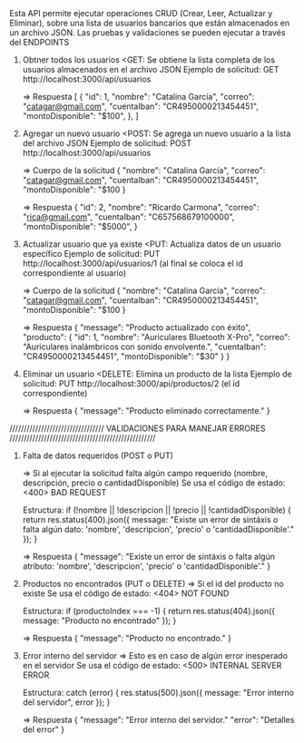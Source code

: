 <FUNCIONAMIENTO DE LA API>
Esta API permite ejecutar operaciones CRUD (Crear, Leer, Actualizar y Eliminar), sobre una lista de usuarios bancarios que están almacenados en un archivo JSON. 
Las pruebas y validaciones se pueden ejecutar a través del <POSTMAN


ENDPOINTS
1. Obtner todos los usuarios
    <GET: Se obtiene la lista completa de los usuarios almacenados en el archivo JSON
    Ejemplo de solicitud: GET http://localhost:3000/api/usuarios

    => Respuesta
    [
        {
            "id": 1,
            "nombre": "Catalina García",
            "correo": "catagar@gmail.com",
            "cuentaIban": "CR4950000213454451",
            "montoDisponible": "$100",
        },
    ]

2. Agregar un nuevo usuario
    <POST: Se agrega un nuevo usuario a la lista del archivo JSON
    Ejemplo de solicitud: POST http://localhost:3000/api/usuarios

    => Cuerpo de la solicitud
    {
        "nombre": "Catalina García",
        "correo": "catagar@gmail.com",
        "cuentaIban": "CR4950000213454451",
        "montoDisponible": "$100
    }

    => Respuesta
    {
        "id": 2,
        "nombre": "Ricardo Carmona",
        "correo": "rica@gmail.com",
        "cuentaIban": "C657568679100000",
        "montoDisponible": "$5000",
    }

3. Actualizar usuario que ya existe
    <PUT: Actualiza datos de un usuario específico
    Ejemplo de solicitud: PUT http://localhost:3000/api/usuarios/1 
    (al final se coloca el id correspondiente al usuario)

    => Cuerpo de la solicitud
    {
        "nombre": "Catalina García",
        "correo": "catagar@gmail.com",
        "cuentaIban": "CR4950000213454451",
        "montoDisponible": "$100
    }

    => Respuesta
    {
        "message": "Producto actualizado con éxito",
        "producto": {
            "id": 1,
            "nombre": "Auriculares Bluetooth X-Pro",
            "correo": "Auriculares inalámbricos con sonido envolvente.",
            "cuentaIban": "CR4950000213454451",
            "montoDisponible": "$30" <cantidadDisponible actualizada>
        }
    }

4. Eliminar un usuario
    <DELETE: Elimina un producto de la lista
    Ejemplo de solicitud: PUT http://localhost:3000/api/productos/2 (el id correspondiente)

    => Respuesta
    {
    "message": "Producto eliminado correctamente."
    }

///////////////////////////////// VALIDACIONES PARA MANEJAR ERRORES ///////////////////////////////////////////////////

1. Falta de datos requeridos (POST o PUT)

    => Si al ejecutar la solicitud falta algún campo requerido (nombre, descripción, precio o cantidadDisponible)
    Se usa el código de estado: <400> BAD REQUEST

    Estructura:
        if (!nombre || !descripcion || !precio || !cantidadDisponible) {
        return res.status(400).json({ message: "Existe un error de sintáxis o falta algún dato: 'nombre', 'descripcion', 'precio' o 'cantidadDisponible'." });
        }

    => Respuesta
    {
        "message": "Existe un error de sintáxis o falta algún atributo: 'nombre', 'descripcion', 'precio' o 'cantidadDisponible'."
    }

2. Productos no encontrados  (PUT o DELETE)
    => Si el id del producto no existe 
    Se usa el código de estado: <404> NOT FOUND

    Estructura:
        if (productoIndex === -1) {
        return res.status(404).json({ message: "Producto no encontrado" });
        }

    => Respuesta 
    {
        "message": "Producto no encontrado."
    }

3. Error interno del servidor
    => Esto es en caso de algún error inesperado en el servidor
    Se usa el código de estado: <500> INTERNAL SERVER ERROR

    Estructura:
    catch (error) {
      res.status(500).json({ message: "Error interno del servidor", error });
    }

    => Respuesta 
    {
        "message": "Error interno del servidor."
        "error": "Detalles del error"
    }
